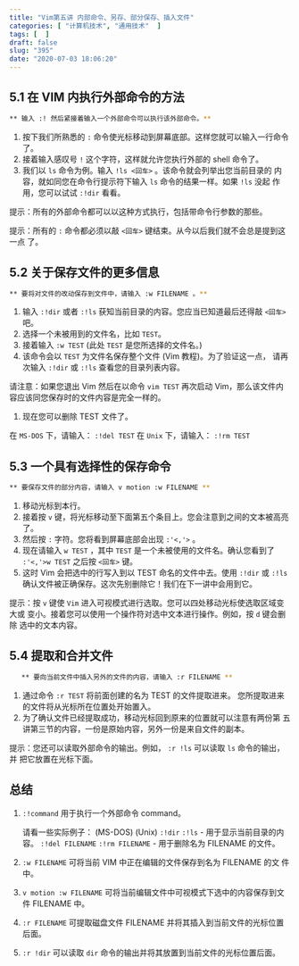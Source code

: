 ```yaml
---
title: "Vim第五讲 内部命令、另存、部分保存、插入文件"
categories: [ "计算机技术", "通用技术"  ]
tags: [  ]
draft: false
slug: "395"
date: "2020-07-03 18:06:20"
---
```


## 5.1 在 VIM 内执行外部命令的方法

```bash
** 输入 :! 然后紧接着输入一个外部命令可以执行该外部命令。**
```

1. 按下我们所熟悉的 `:` 命令使光标移动到屏幕底部。这样您就可以输入一行命令了。
2. 接着输入感叹号 `!` 这个字符，这样就允许您执行外部的 shell 命令了。
3. 我们以 `ls` 命令为例。输入 `!ls <回车>` 。该命令就会列举出您当前目录的
内容，就如同您在命令行提示符下输入 `ls` 命令的结果一样。如果 `!ls` 没起
作用，您可以试试 `:!dir` 看看。

提示：所有的外部命令都可以以这种方式执行，包括带命令行参数的那些。

提示：所有的 `:` 命令都必须以敲 `<回车>` 键结束。从今以后我们就不会总是提到这一点
了。

## 5.2 关于保存文件的更多信息

```bash
** 要将对文件的改动保存到文件中，请输入 :w FILENAME 。**
```

1. 输入 `:!dir` 或者 `:!ls` 获知当前目录的内容。您应当已知道最后还得敲
`<回车>` 吧。
2. 选择一个未被用到的文件名，比如 `TEST`。
3. 接着输入 `:w TEST` (此处 `TEST` 是您所选择的文件名。)
4. 该命令会以 `TEST` 为文件名保存整个文件 (Vim 教程)。为了验证这一点，
请再次输入 `:!dir` 或 `:!ls` 查看您的目录列表内容。

请注意：如果您退出 Vim 然后在以命令 `vim TEST` 再次启动 Vim，那么该文件内
容应该同您保存时的文件内容是完全一样的。

1. 现在您可以删除 TEST 文件了。

在 `MS-DOS` 下，请输入： `:!del TEST`
在 `Unix` 下，请输入： `:!rm TEST`

## 5.3 一个具有选择性的保存命令

```bash
** 要保存文件的部分内容，请输入 v motion :w FILENAME **
```

1. 移动光标到本行。
2. 接着按 `v` 键，将光标移动至下面第五个条目上。您会注意到之间的文本被高亮了。
3. 然后按 `:` 字符。您将看到屏幕底部会出现 `:'<,'>` 。
4. 现在请输入 `w TEST` ，其中 `TEST` 是一个未被使用的文件名。确认您看到了
`:'<,'>w TEST` 之后按 `<回车>` 键。
5. 这时 Vim 会把选中的行写入到以 TEST 命名的文件中去。使用 `:!dir` 或 `:!ls`
确认文件被正确保存。这次先别删除它！我们在下一讲中会用到它。

提示：按 `v` 键使 `Vim` 进入可视模式进行选取。您可以四处移动光标使选取区域变大或
变小。接着您可以使用一个操作符对选中文本进行操作。例如，按 `d` 键会删除
选中的文本内容。

## 5.4 提取和合并文件

```bash
   ** 要向当前文件中插入另外的文件的内容，请输入 :r FILENAME **
```

1. 通过命令 `:r TEST` 将前面创建的名为 TEST 的文件提取进来。
您所提取进来的文件将从光标所在位置处开始置入。
2. 为了确认文件已经提取成功，移动光标回到原来的位置就可以注意有两份第
五讲第三节的内容，一份是原始内容，另外一份是来自文件的副本。

提示：您还可以读取外部命令的输出。例如， `:r !ls` 可以读取 `ls` 命令的输出，并
把它放置在光标下面。

## 总结

1. `:!command` 用于执行一个外部命令 command。

    请看一些实际例子：
    (MS-DOS) (Unix)
    `:!dir` `:!ls` - 用于显示当前目录的内容。
    `:!del FILENAME` `:!rm FILENAME` - 用于删除名为 FILENAME 的文件。

2. `:w FILENAME` 可将当前 VIM 中正在编辑的文件保存到名为 FILENAME 的文
件中。
3. `v motion :w FILENAME` 可将当前编辑文件中可视模式下选中的内容保存到文件
FILENAME 中。
4. `:r FILENAME` 可提取磁盘文件 FILENAME 并将其插入到当前文件的光标位置
后面。
5. `:r !dir` 可以读取 `dir` 命令的输出并将其放置到当前文件的光标位置后面。